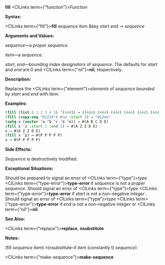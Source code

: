 **fill** <ClLinks  term={"function"}><i>Function</i></ClLinks> 



**Syntax:** 



<ClLinks  term={"fill"}><b>fill</b></ClLinks> *sequence item* &amp;key *start end → sequence* 



**Arguments and Values:** 



*sequence*—a *proper sequence*. 



*item*—a *sequence*. 



*start*, *end*—*bounding index designators* of *sequence*. The defaults for *start* and *end* are 0 and <ClLinks  term={"nil"}><b>nil</b></ClLinks>, respectively. 



**Description:** 



Replaces the <ClLinks  term={"element"}><i>elements</i></ClLinks> of *sequence bounded* by *start* and *end* with *item*. 



**Examples:**
```lisp
(fill (list 0 1 2 3 4 5) ’(444)) → ((444) (444) (444) (444) (444) (444)) 
(fill (copy-seq "01234") #\e :start 3) → "012ee" 
(setq x (vector ’a ’b ’c ’d ’e)) → #(A B C D E) 
(fill x ’z :start 1 :end 3) → #(A Z Z D E) 
x → #(A Z Z D E) 
(fill x ’p) → #(P P P P P) 
x → #(P P P P P) 
```
**Side Effects:** 



*Sequence* is destructively modified. 



**Exceptional Situations:** 



Should be prepared to signal an error of <ClLinks  term={"type"}><i>type</i></ClLinks> <ClLinks  term={"type-error"}><b>type-error</b></ClLinks> if *sequence* is not a *proper sequence*. Should signal an error of <ClLinks  term={"type"}><i>type</i></ClLinks> <ClLinks  term={"type-error"}><b>type-error</b></ClLinks> if *start* is not a non-negative *integer* . Should signal an error of <ClLinks  term={"type"}><i>type</i></ClLinks> <ClLinks  term={"type-error"}><b>type-error</b></ClLinks> if *end* is not a non-negative *integer* or <ClLinks  term={"nil"}><b>nil</b></ClLinks>. 



**See Also:** 



<ClLinks  term={"replace"}><b>replace</b></ClLinks>, **nsubstitute** 



**Notes:** 



(fill *sequence item*) *≡*(nsubstitute-if *item* (constantly t) *sequence*) 







 



 



<ClLinks  term={"make-sequence"}><b>make-sequence</b></ClLinks> 



